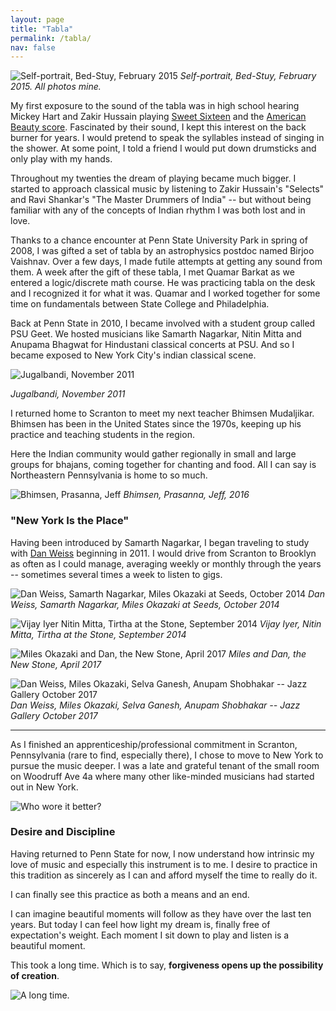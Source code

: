 ```yaml
---
layout: page
title: "Tabla"
permalink: /tabla/
nav: false 
---
```


![Self-portrait, Bed-Stuy, February 2015](/assets/img/selftabla.png)
_Self-portrait, Bed-Stuy, February 2015. All photos mine._

My first exposure to the sound of the tabla was in high school hearing Mickey Hart and Zakir Hussain playing [Sweet Sixteen](https://www.youtube.com/watch?v=jkubRK-RRUQ) and the [American Beauty score](https://www.youtube.com/watch?v=hrU3EppRwNA). Fascinated by their sound, I kept this interest on the back burner for years. I would pretend to speak the syllables instead of singing in the shower. At some point, I told a friend I would put down drumsticks and only play with my hands.

Throughout my twenties the dream of playing became much bigger. I started to approach classical music by listening to Zakir Hussain's "Selects" and Ravi Shankar's "The Master Drummers of India" -- but without being familiar with any of the concepts of Indian rhythm I was both lost and in love.

Thanks to a chance encounter at Penn State University Park in spring of 2008, I was gifted a set of tabla by an astrophysics postdoc named Birjoo Vaishnav. Over a few days, I made futile attempts at getting any sound from them. A week after the gift of these tabla, I met Quamar Barkat as we entered a logic/discrete math course. He was practicing tabla on the desk and I recognized it for what it was. Quamar and I worked together for some time on fundamentals between State College and Philadelphia.

Back at Penn State in 2010, I became involved with a student group called PSU Geet. We hosted musicians like Samarth Nagarkar, Nitin Mitta and Anupama Bhagwat for Hindustani classical concerts at PSU. And so I became exposed to New York City's indian classical scene.

![Jugalbandi, November 2011](/assets/img/jugal.jpg)

_Jugalbandi, November 2011_

I returned home to Scranton to meet my next teacher Bhimsen Mudaljikar. Bhimsen has been in the United States since the 1970s, keeping up his practice and teaching students in the region. 

Here the Indian community would gather regionally in small and large groups for bhajans, coming together for chanting and food. All I can say is Northeastern Pennsylvania is home to so much.

![Bhimsen, Prasanna, Jeff](/assets/img/waverly.png)
_Bhimsen, Prasanna, Jeff, 2016_

### "New York Is the Place"

Having been introduced by Samarth Nagarkar, I began traveling to study with [Dan Weiss](http://danweiss.net) beginning in 2011. I would drive from Scranton to Brooklyn as often as I could manage, averaging weekly or monthly through the years -- sometimes several times a week to listen to gigs.

![Dan Weiss, Samarth Nagarkar, Miles Okazaki at Seeds, October 2014](/assets/img/seeds_dansamarthmiles.png)
_Dan Weiss, Samarth Nagarkar, Miles Okazaki at Seeds, October 2014_

![Vijay Iyer Nitin Mitta, Tirtha at the Stone, September 2014](/assets/img/vijaynitin.png)
_Vijay Iyer, Nitin Mitta, Tirtha at the Stone, September 2014_

![Miles Okazaki and Dan, the New Stone, April 2017](/assets/img/milesdannewstone.png)
_Miles and Dan, the New Stone, April 2017_

![Dan Weiss, Miles Okazaki, Selva Ganesh, Anupam Shobhakar -- Jazz Gallery October 2017](/assets/img/dan.png)
_Dan Weiss, Miles Okazaki, Selva Ganesh, Anupam Shobhakar -- Jazz Gallery October 2017_

---

As I finished an apprenticeship/professional commitment in Scranton, Pennsylvania (rare to find, especially there), I chose to move to New York to pursue the music deeper. I was a late and grateful tenant of the small room on Woodruff Ave 4a where many other like-minded musicians had started out in New York.

![Who wore it better?](/assets/img/woodruff.png)

### Desire and Discipline

Having returned to Penn State for now, I now understand how intrinsic my love of music and especially this instrument is to me. I desire to practice in this tradition as sincerely as I can and afford myself the time to really do it. 

I can finally see this practice as both a means and an end. 

I can imagine beautiful moments will follow as they have over the last ten years. But today I can feel how light my dream is, finally free of expectation's weight. Each moment I sit down to play and listen is a beautiful moment.

This took a long time. Which is to say, **forgiveness opens up the possibility of creation**.

![A long time.](/assets/img/sunday.png)
